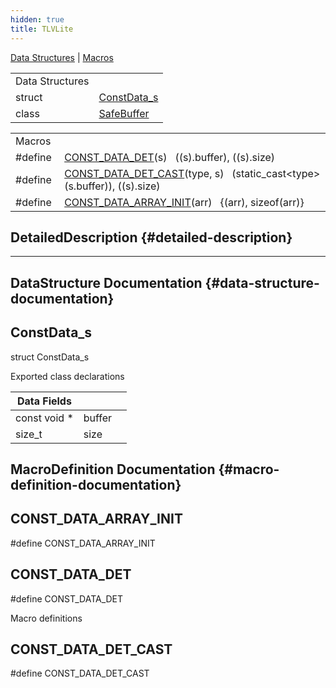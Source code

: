 ```yaml
---
hidden: true
title: TLVLite
---
```


[Data Structures](#nested-classes) \| [Macros](#define-members)

|  |  |
|----|----|
| Data Structures |  |
| struct   | [ConstData_s](#struct_const_data__s) |
| class   | <a href="classcom__verifone___t_l_v_lite_1_1_safe_buffer.md">SafeBuffer</a> |

|  |  |
|----|----|
| Macros |  |
| #define  | [CONST_DATA_DET](#gac8dfb15824cad3ce1c27d6d0795d88d8)(s)   ((s).buffer), ((s).size) |
| #define  | [CONST_DATA_DET_CAST](#ga6ce5011c9a3d1678fc8d4a6286749fc9)(type, s)   (static_cast\<type\>(s.buffer)), ((s).size) |
| #define  | [CONST_DATA_ARRAY_INIT](#ga2b5114f408dd03f025e0f0f433ea29ec)(arr)   {(arr), sizeof(arr)} |

## DetailedDescription {#detailed-description}

------------------------------------------------------------------------

## DataStructure Documentation {#data-structure-documentation}

## ConstData_s <a href="#struct_const_data__s" id="struct_const_data__s"></a>

<p>struct ConstData_s</p>

Exported class declarations

| Data Fields   |        |     |
|---------------|--------|-----|
| const void \* | buffer |     |
| size_t        | size   |     |

## MacroDefinition Documentation {#macro-definition-documentation}

## CONST_DATA_ARRAY_INIT <a href="#ga2b5114f408dd03f025e0f0f433ea29ec" id="ga2b5114f408dd03f025e0f0f433ea29ec"></a>

<p>#define CONST_DATA_ARRAY_INIT</p>

## CONST_DATA_DET <a href="#gac8dfb15824cad3ce1c27d6d0795d88d8" id="gac8dfb15824cad3ce1c27d6d0795d88d8"></a>

<p>#define CONST_DATA_DET</p>

Macro definitions

## CONST_DATA_DET_CAST <a href="#ga6ce5011c9a3d1678fc8d4a6286749fc9" id="ga6ce5011c9a3d1678fc8d4a6286749fc9"></a>

<p>#define CONST_DATA_DET_CAST</p>
